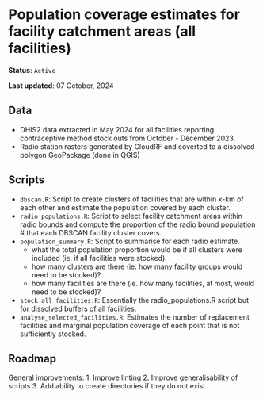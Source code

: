 
# Population coverage estimates for facility catchment areas (all facilities)

**Status**: `Active`

**Last updated**: 07 October, 2024

## Data

- DHIS2 data extracted in May 2024 for all facilities reporting
  contraceptive method stock outs from October - December 2023.
- Radio station rasters generated by CloudRF and coverted to a dissolved
  polygon GeoPackage (done in QGIS)

## Scripts

- `dbscan.R`: Script to create clusters of facilities that are within
  x-km of each other and estimate the population covered by each
  cluster.
- `radio_populations.R`: Script to select facility catchment areas
  within radio bounds and compute the proportion of the radio bound
  population \# that each DBSCAN facility cluster covers.
- `population_summary.R`: Script to summarise for each radio estimate.
  - what the total population proportion would be if all clusters were
    included (ie. if all facilities were stocked).
  - how many clusters are there (ie. how many facility groups would need
    to be stocked)?
  - how many facilities are there (ie. how many facilities, at most,
    would need to be stocked)?
- `stock_all_facilities.R`: Essentially the radio_populations.R script
  but for dissolved buffers of all facilities.
- `analyse_selected_facilities.R`: Estimates the number of replacement
  facilities and marginal population coverage of each point that is not
  sufficiently stocked.

## Roadmap

General improvements: 1. Improve linting 2. Improve generalisability of
scripts 3. Add ability to create directories if they do not exist
